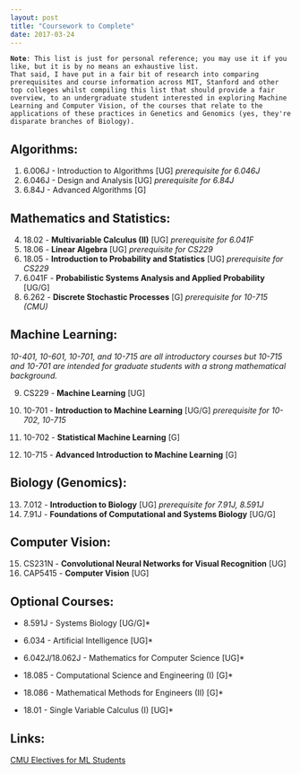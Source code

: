 ```yaml
---
layout: post
title: "Coursework to Complete"
date: 2017-03-24
---
```


**`Note`**`: This list is just for personal reference; you may use it if you like, but it is by no means an exhaustive list.`  <br />
`That said, I have put in a fair bit of research into comparing prerequisites and course information across MIT, Stanford and other top colleges whilst compiling this list that should provide a fair overview, to an undergraduate student interested in exploring Machine Learning and Computer Vision, of the courses that relate to the applications of these practices in Genetics and Genomics (yes, they're disparate branches of Biology).`  <br />


## Algorithms:

1. 6.006J - Introduction to Algorithms [UG]  *prerequisite for 6.046J*  <br /> 
2. 6.046J - Design and Analysis [UG]  *prerequisite for 6.84J*  <br /> 
3. 6.84J - Advanced Algorithms [G]  <br /> 


## Mathematics and Statistics: 

4. 18.02 - **Multivariable Calculus (II)** [UG]  *prerequisite for 6.041F*  <br /> 
5. 18.06 - **Linear Algebra** [UG]  *prerequisite for CS229*  <br /> 
6. 18.05 - **Introduction to Probability and Statistics** [UG]  *prerequisite for CS229*  <br /> 
7. 6.041F - **Probabilistic Systems Analysis and Applied Probability** [UG/G]  <br /> 
8. 6.262 - **Discrete Stochastic Processes** [G]  *prerequisite for 10-715 (CMU)*  <br /> 


## Machine Learning:

*10-401, 10-601, 10-701, and 10-715 are all introductory courses but 10-715 and 10-701 are intended for graduate students with a strong mathematical background.*  <br /> 

9. CS229 - **Machine Learning** [UG]  <br /> 

10. 10-701 - **Introduction to Machine Learning** [UG/G]  *prerequisite for 10-702, 10-715*  <br /> 
11. 10-702 - **Statistical Machine Learning** [G]  <br /> 
12. 10-715 - **Advanced Introduction to Machine Learning** [G]  <br /> 


## Biology (Genomics):

13. 7.012 - **Introduction to Biology** [UG]  *prerequisite for 7.91J, 8.591J*  <br /> 
14. 7.91J - **Foundations of Computational and Systems Biology** [UG/G]  <br /> 


## Computer Vision:

15. CS231N - **Convolutional Neural Networks for Visual Recognition** [UG]  <br /> 
16. CAP5415 - **Computer Vision** [UG]  <br /> 


## Optional Courses:

* 8.591J - Systems Biology [UG/G]*  <br /> 
* 6.034 - Artificial Intelligence [UG]*  <br /> 
* 6.042J/18.062J - Mathematics for Computer Science [UG]*  <br /> 

* 18.085 - Computational Science and Engineering (I) [G]*  <br /> 
* 18.086 - Mathematical Methods for Engineers (II) [G]*  <br /> 

* 18.01 - Single Variable Calculus (I) [UG]*  <br />

## Links:

[CMU Electives for ML Students](https://www.ml.cmu.edu/current-students/electives-for-ms-students.html)  <br /> 


